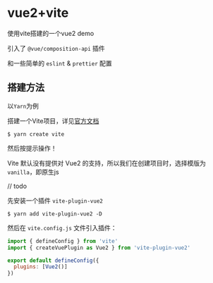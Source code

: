 # vue2+vite

使用vite搭建的一个vue2 demo

引入了 `@vue/composition-api` 插件

和一些简单的 `eslint` & `prettier` 配置

## 搭建方法

以`Yarn`为例

搭建一个Vite项目，详见[官方文档](https://cn.vitejs.dev/guide/#scaffolding-your-first-vite-project)
``` shell
$ yarn create vite
```
然后按提示操作！

Vite 默认没有提供对 Vue2 的支持，所以我们在创建项目时，选择模版为`vanilla`，即原生js

// todo


先安装一个插件 `vite-plugin-vue2`
``` shell
$ yarn add vite-plugin-vue2 -D
```

然后在 `vite.config.js` 文件引入插件：
```js vite.config.js
import { defineConfig } from 'vite'
import { createVuePlugin as Vue2 } from 'vite-plugin-vue2'

export default defineConfig({
  plugins: [Vue2()]
})
```